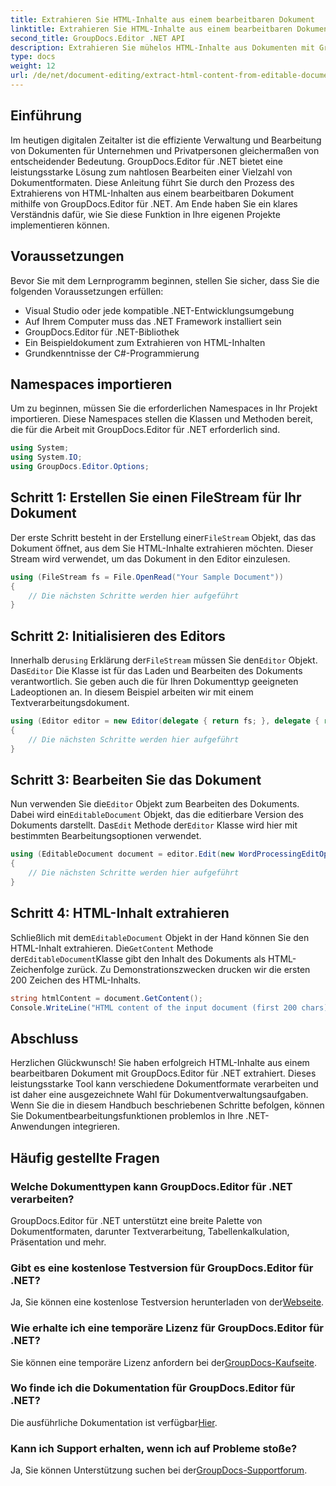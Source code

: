 ```yaml
---
title: Extrahieren Sie HTML-Inhalte aus einem bearbeitbaren Dokument
linktitle: Extrahieren Sie HTML-Inhalte aus einem bearbeitbaren Dokument
second_title: GroupDocs.Editor .NET API
description: Extrahieren Sie mühelos HTML-Inhalte aus Dokumenten mit GroupDocs.Editor für .NET. Folgen Sie unserer ausführlichen Anleitung für nahtlose Integration und Dokumentenverwaltung.
type: docs
weight: 12
url: /de/net/document-editing/extract-html-content-from-editable-document/
---
```

## Einführung
Im heutigen digitalen Zeitalter ist die effiziente Verwaltung und Bearbeitung von Dokumenten für Unternehmen und Privatpersonen gleichermaßen von entscheidender Bedeutung. GroupDocs.Editor für .NET bietet eine leistungsstarke Lösung zum nahtlosen Bearbeiten einer Vielzahl von Dokumentformaten. Diese Anleitung führt Sie durch den Prozess des Extrahierens von HTML-Inhalten aus einem bearbeitbaren Dokument mithilfe von GroupDocs.Editor für .NET. Am Ende haben Sie ein klares Verständnis dafür, wie Sie diese Funktion in Ihre eigenen Projekte implementieren können.
## Voraussetzungen
Bevor Sie mit dem Lernprogramm beginnen, stellen Sie sicher, dass Sie die folgenden Voraussetzungen erfüllen:
- Visual Studio oder jede kompatible .NET-Entwicklungsumgebung
- Auf Ihrem Computer muss das .NET Framework installiert sein
- GroupDocs.Editor für .NET-Bibliothek
- Ein Beispieldokument zum Extrahieren von HTML-Inhalten
- Grundkenntnisse der C#-Programmierung
## Namespaces importieren
Um zu beginnen, müssen Sie die erforderlichen Namespaces in Ihr Projekt importieren. Diese Namespaces stellen die Klassen und Methoden bereit, die für die Arbeit mit GroupDocs.Editor für .NET erforderlich sind.
```csharp
using System;
using System.IO;
using GroupDocs.Editor.Options;
```
## Schritt 1: Erstellen Sie einen FileStream für Ihr Dokument
Der erste Schritt besteht in der Erstellung einer`FileStream` Objekt, das das Dokument öffnet, aus dem Sie HTML-Inhalte extrahieren möchten. Dieser Stream wird verwendet, um das Dokument in den Editor einzulesen.
```csharp
using (FileStream fs = File.OpenRead("Your Sample Document"))
{
    // Die nächsten Schritte werden hier aufgeführt
}
```
## Schritt 2: Initialisieren des Editors
 Innerhalb der`using` Erklärung der`FileStream` müssen Sie den`Editor` Objekt. Das`Editor` Die Klasse ist für das Laden und Bearbeiten des Dokuments verantwortlich. Sie geben auch die für Ihren Dokumenttyp geeigneten Ladeoptionen an. In diesem Beispiel arbeiten wir mit einem Textverarbeitungsdokument.
```csharp
using (Editor editor = new Editor(delegate { return fs; }, delegate { return new WordProcessingLoadOptions(); }))
{
    // Die nächsten Schritte werden hier aufgeführt
}
```
## Schritt 3: Bearbeiten Sie das Dokument
 Nun verwenden Sie die`Editor` Objekt zum Bearbeiten des Dokuments. Dabei wird ein`EditableDocument` Objekt, das die editierbare Version des Dokuments darstellt. Das`Edit` Methode der`Editor` Klasse wird hier mit bestimmten Bearbeitungsoptionen verwendet.
```csharp
using (EditableDocument document = editor.Edit(new WordProcessingEditOptions()))
{
    // Die nächsten Schritte werden hier aufgeführt
}
```
## Schritt 4: HTML-Inhalt extrahieren
 Schließlich mit dem`EditableDocument` Objekt in der Hand können Sie den HTML-Inhalt extrahieren. Die`GetContent` Methode der`EditableDocument`Klasse gibt den Inhalt des Dokuments als HTML-Zeichenfolge zurück. Zu Demonstrationszwecken drucken wir die ersten 200 Zeichen des HTML-Inhalts.
```csharp
string htmlContent = document.GetContent();
Console.WriteLine("HTML content of the input document (first 200 chars): {0}", htmlContent.Substring(0, 200));
```

## Abschluss
Herzlichen Glückwunsch! Sie haben erfolgreich HTML-Inhalte aus einem bearbeitbaren Dokument mit GroupDocs.Editor für .NET extrahiert. Dieses leistungsstarke Tool kann verschiedene Dokumentformate verarbeiten und ist daher eine ausgezeichnete Wahl für Dokumentverwaltungsaufgaben. Wenn Sie die in diesem Handbuch beschriebenen Schritte befolgen, können Sie Dokumentbearbeitungsfunktionen problemlos in Ihre .NET-Anwendungen integrieren.
## Häufig gestellte Fragen
### Welche Dokumenttypen kann GroupDocs.Editor für .NET verarbeiten?
GroupDocs.Editor für .NET unterstützt eine breite Palette von Dokumentformaten, darunter Textverarbeitung, Tabellenkalkulation, Präsentation und mehr.
### Gibt es eine kostenlose Testversion für GroupDocs.Editor für .NET?
 Ja, Sie können eine kostenlose Testversion herunterladen von der[Webseite](https://releases.groupdocs.com/).
### Wie erhalte ich eine temporäre Lizenz für GroupDocs.Editor für .NET?
 Sie können eine temporäre Lizenz anfordern bei der[GroupDocs-Kaufseite](https://purchase.groupdocs.com/temporary-license/).
### Wo finde ich die Dokumentation für GroupDocs.Editor für .NET?
 Die ausführliche Dokumentation ist verfügbar[Hier](https://reference.groupdocs.com/editor/net/).
### Kann ich Support erhalten, wenn ich auf Probleme stoße?
 Ja, Sie können Unterstützung suchen bei der[GroupDocs-Supportforum](https://forum.groupdocs.com/c/editor/20).
